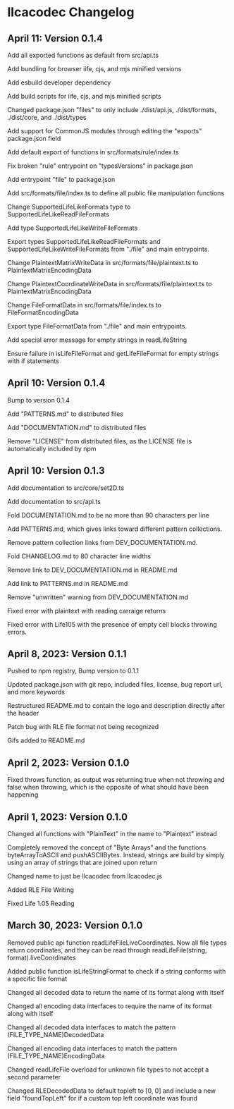 
# llcacodec Changelog

## April 11: Version 0.1.4

Add all exported functions as default from src/api.ts

Add bundling for browser iife, cjs, and mjs minified versions

Add esbuild developer dependency

Add build scripts for iife, cjs, and mjs minified scripts

Changed package.json "files" to only include ./dist/api.js, ./dist/formats,
./dist/core, and ./dist/types

Add support for CommonJS modules through editing the "exports" package.json field

Add default export of functions in src/formats/rule/index.ts

Fix broken "rule" entrypoint on "typesVersions" in package.json

Add entrypoint "file" to package.json

Add src/formats/file/index.ts to define all public file manipulation functions

Change SupportedLifeLikeFormats type to SupportedLifeLikeReadFileFormats

Add type SupportedLifeLikeWriteFileFormats

Export types SupportedLifeLikeReadFileFormats and SupportedLifeLikeWriteFileFormats
from "./file" and main entrypoints.

Change PlaintextMatrixWriteData in src/formats/file/plaintext.ts to PlaintextMatrixEncodingData

Change PlaintextCoordinateWriteData in src/formats/file/plaintext.ts to PlaintextMatrixEncodingData

Change FileFormatData in src/formats/file/index.ts to FileFormatEncodingData

Export type FileFormatData from "./file" and main entrypoints.

Add special error message for empty strings in readLifeString

Ensure failure in isLifeFileFormat and getLifeFileFormat for empty strings with if statements

## April 10: Version 0.1.4

Bump to version 0.1.4

Add "PATTERNS.md" to distributed files

Add "DOCUMENTATION.md" to distributed files

Remove "LICENSE" from distributed files, as the LICENSE file is
automatically included by npm

## April 10: Version 0.1.3

Add documentation to src/core/set2D.ts

Add documentation to src/api.ts

Fold DOCUMENTATION.md to be no more than 90 characters per line

Add PATTERNS.md, which gives links toward different pattern collections.  

Remove pattern collection links from DEV_DOCUMENTATION.md.

Fold CHANGELOG.md to 80 character line widths

Remove link to DEV_DOCUMENTATION.md in README.md

Add link to PATTERNS.md in README.md

Remove "unwritten" warning from DEV_DOCUMENTATION.md

Fixed error with plaintext with reading carraige returns

Fixed error with Life105 with the presence of empty cell blocks throwing errors.

## April 8, 2023: Version 0.1.1

Pushed to npm registry, Bump version to 0.1.1

Updated package.json with git repo, included files, license, bug report url,
and more keywords

Restructured README.md to contain the logo and description directly after the
header

Patch bug with RLE file format not being recognized

Gifs added to README.md

## April 2, 2023: Version 0.1.0

Fixed throws function, as output was returning true when not throwing and false
when throwing, which is
the opposite of what should have been happening

## April 1, 2023: Version 0.1.0

Changed all functions with "PlainText" in the name to "Plaintext" instead

Completely removed the concept of "Byte Arrays" and the functions
byteArrayToASCII and pushASCIIBytes. Instead, strings are build by simply using
an array of strings that are joined upon return

Changed name to just be llcacodec from llcacodec.js

Added RLE File Writing

Fixed Life 1.05 Reading

## March 30, 2023: Version 0.1.0

Removed public api function readLifeFileLiveCoordinates. Now all file types
return coordinates, and they can be read through readLifeFile(string,
format).liveCoordinates

Added public function isLifeStringFormat to check if a string conforms with a
specific file format

Changed all decoded data to return the name of its format along with itself

Changed all encoding data interfaces to require the name of its format along
with itself

Changed all decoded data interfaces to match the pattern
(FILE_TYPE_NAME)DecodedData

Changed all encoding data interfaces to match the pattern
(FILE_TYPE_NAME)EncodingData

Changed readLifeFile overload for unknown file types to not accept a second
parameter

Changed RLEDecodedData to default topleft to [0, 0] and include a new field
"foundTopLeft" for if a custom top left coordinate was found
